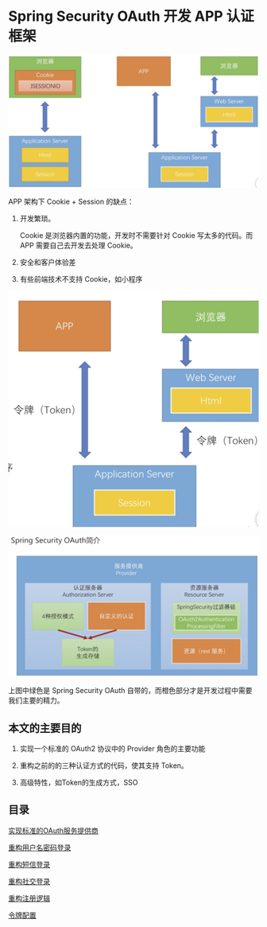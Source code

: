# Spring Security OAuth 开发 APP 认证框架

![App与浏览器的区别.png](App与浏览器的区别.png)

APP 架构下 Cookie + Session 的缺点：

1. 开发繁琐。

    Cookie 是浏览器内置的功能，开发时不需要针对 Cookie 写太多的代码。而 APP 需要自己去开发去处理 Cookie。
    
2. 安全和客户体验差

3. 有些前端技术不支持 Cookie，如小程序

![APP架构简图.png](APP架构简图.png)

![SpringSecurityOAuth简介1.png](SpringSecurityOAuth简介1.png)

上图中绿色是 Spring Security OAuth 自带的，而橙色部分才是开发过程中需要我们主要的精力。

## 本文的主要目的

1. 实现一个标准的 OAuth2 协议中的 Provider 角色的主要功能

2. 重构之前的的三种认证方式的代码，使其支持 Token。

3. 高级特性，如Token的生成方式，SSO

## 目录

[实现标准的OAuth服务提供商](实现标准的OAuth服务提供商.md)

[重构用户名密码登录](重构用户名密码登录.md)

[重构短信登录](重构短信登录.md)

[重构社交登录](重构社交登录.md)

[重构注册逻辑](重构注册逻辑.md)

[令牌配置](令牌配置.md)



